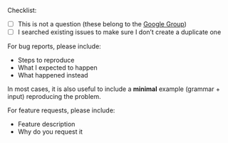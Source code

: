 Checklist:

  * [ ] This is not a question (these belong to the [Google Group][google-group])
  * [ ] I searched existing issues to make sure I don’t create a duplicate one

For bug reports, please include:

  * Steps to reproduce
  * What I expected to happen
  * What happened instead

In most cases, it is also useful to include a **minimal** example (grammar + input)
reproducing the problem.

For feature requests, please include:

  * Feature description
  * Why do you request it

[google-group]: https://groups.google.com/forum/#!forum/pegjs
